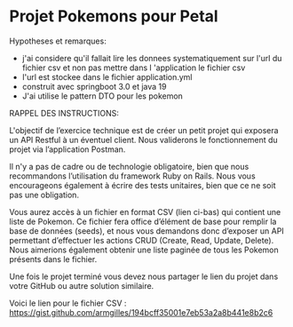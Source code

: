 # Projet Pokemons pour Petal

Hypotheses et remarques:
- j'ai considere qu'il fallait lire les donnees systematiquement sur l'url du fichier csv et non pas mettre dans l 'application le fichier csv
- l'url est stockee dans le fichier application.yml
- construit avec springboot 3.0 et java 19
- J'ai utilise le pattern DTO pour les pokemon


RAPPEL DES INSTRUCTIONS:

L'objectif de l’exercice technique est de créer un petit projet qui exposera un API Restful à un éventuel client. Nous validerons le fonctionnement du projet via l’application Postman.

Il n'y a pas de cadre ou de technologie obligatoire, bien que nous recommandons l’utilisation du framework Ruby on Rails. Nous vous encourageons également à écrire des tests unitaires, bien que ce ne soit pas une obligation.

Vous aurez accès à un fichier en format CSV (lien ci-bas) qui contient une liste de Pokemon. Ce fichier fera office d’élément de base pour remplir la base de données (seeds), et nous vous demandons donc d’exposer un API permettant d’effectuer les actions CRUD (Create, Read, Update, Delete). Nous aimerions également obtenir une liste paginée de tous les Pokemon présents dans le fichier.

Une fois le projet terminé vous devez nous partager le lien du projet dans votre GitHub ou autre solution similaire.

Voici le lien pour le fichier CSV : https://gist.github.com/armgilles/194bcff35001e7eb53a2a8b441e8b2c6
